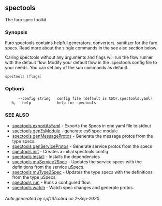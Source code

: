 ## spectools

The furo spec toolkit

### Synopsis

Furo spectools contains helpful generators, converters, sanitizer for the furo specs.
Read more about the single commands in the see also section below.

Calling spectools without any arguments and flags will run the flow runner with the default flow. 
Modify your default flow in the .spectools config file to your needs. You can set any of the sub commands as default.


```
spectools [flags]
```

### Options

```
      --config string   config file (default is CWD/.spectools.yaml)
  -h, --help            help for spectools
```

### SEE ALSO

* [spectools exportAsYaml](spectools_exportAsYaml.md)	 - Exports the Specs in one yaml file to stdout
* [spectools genEsModule](spectools_genEsModule.md)	 - generate es6 spec module
* [spectools genMessageProtos](spectools_genMessageProtos.md)	 - Generate the message protos from the type specs.
* [spectools genServiceProtos](spectools_genServiceProtos.md)	 - Generate service protos from the specs
* [spectools init](spectools_init.md)	 - Creates a initial spectools config
* [spectools install](spectools_install.md)	 - Installs the dependencies
* [spectools muService2Spec](spectools_muService2Spec.md)	 - Updates the service specs with the definitions from the service µSpecs.
* [spectools muType2Spec](spectools_muType2Spec.md)	 - Updates the type specs with the definitions from the type µSpecs.
* [spectools run](spectools_run.md)	 - Runs a configured flow.
* [spectools watch](spectools_watch.md)	 - Watch spec changes and generate protos.

###### Auto generated by spf13/cobra on 2-Sep-2020
